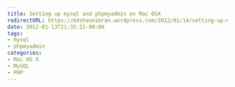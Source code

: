 ```yaml
---
title: Setting up mysql and phpmyadmin on Mac OSX
redirectURL: https://mdshaonimran.wordpress.com/2012/01/14/setting-up-mysql-and-phpmyadmin-on-mac-osx/
date: 2012-01-13T21:35:21-00:00
tags:
- mysql
- phpmyadmin
categories:
- Mac OS X
- MySQL
- PHP
---
```

